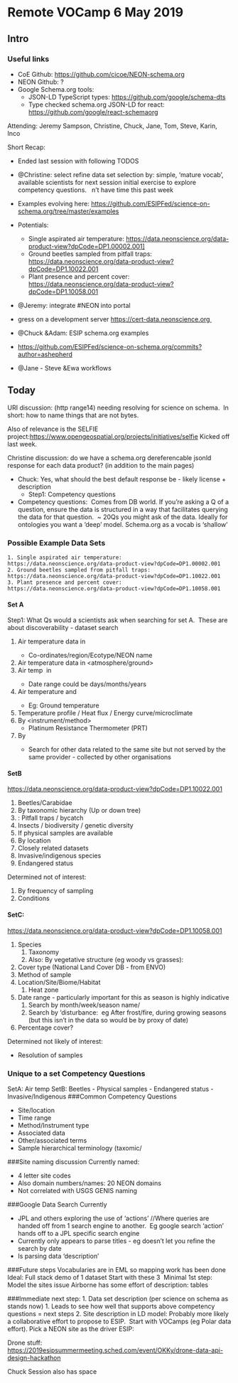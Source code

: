 # Remote VOCamp 6 May 2019

## Intro
### Useful links
- CoE Github: https://github.com/cicoe/NEON-schema.org
- NEON Github: ?
- Google Schema.org tools:
    - JSON-LD TypeScript types: https://github.com/google/schema-dts
    - Type checked schema.org JSON-LD for react: https://github.com/google/react-schemaorg

Attending:
Jeremy Sampson, Christine, Chuck, Jane, Tom, Steve, Karin, Inco

Short Recap:
- Ended last session with following TODOS
 - @Christine: select refine data set selection by: simple, ‘mature vocab’, available scientists for next session initial exercise to explore competency questions.  
n’t have time this past week
 - Examples evolving here: https://github.com/ESIPFed/science-on-schema.org/tree/master/examples
- Potentials:
    - Single aspirated air temperature: https://data.neonscience.org/data-product-view?dpCode=DP1.00002.001]
    - Ground beetles sampled from pitfall traps: https://data.neonscience.org/data-product-view?dpCode=DP1.10022.001
    - Plant presence and percent cover: https://data.neonscience.org/data-product-view?dpCode=DP1.10058.001

- @Jeremy: integrate #NEON into portal
- gress on a development server https://cert-data.neonscience.org 
- @Chuck &Adam: ESIP schema.org examples
- https://github.com/ESIPFed/science-on-schema.org/commits?author=ashepherd
- @Jane - Steve &Ewa workflows

## Today
URI discussion: (http range14) needing resolving for science on schema.  In short: how to name things that are not bytes.  

Also of relevance is the SELFIE project:https://www.opengeospatial.org/projects/initiatives/selfie
Kicked off last week.

Christine discussion: do we have a schema.org dereferencable jsonld response for each data product? (in addition to the main pages)
- Chuck: Yes, what should the best default response be - likely license + description
  - Step1: Competency questions
- Competency questions:  Comes from DB world. If you’re asking a Q of a question, ensure the data is structured in a way that facilitates querying the data for that question.  ~ 20Qs you might ask of the data. Ideally for ontologies you want a ‘deep’ model. Schema.org as a vocab is ‘shallow’ 

### Possible Example Data Sets
    1. Single aspirated air temperature: https://data.neonscience.org/data-product-view?dpCode=DP1.00002.001
    2. Ground beetles sampled from pitfall traps: https://data.neonscience.org/data-product-view?dpCode=DP1.10022.001
    3. Plant presence and percent cover: https://data.neonscience.org/data-product-view?dpCode=DP1.10058.001

#### Set A
Step1: What Qs would a scientists ask when searching for set A.  These are about discoverability - dataset search
1. Air temperature data in <geospatial bounding box>
    - Co-ordinates/region/Ecotype/NEON name
2. Air temperature data in <atmosphere/ground>
3. Air temp  in <date range>
    - Date range could be days/months/years
4. Air temperature and <other associated data>
    - Eg: Ground temperature
5. Temperature profile / Heat flux / Energy curve/microclimate
6. By <instrument/method> 
    - Platinum Resistance Thermometer (PRT)
7. By <site> 
    - Search for other data related to the same site but not served by the same provider - collected by other organisations

#### SetB
https://data.neonscience.org/data-product-view?dpCode=DP1.10022.001
1. Beetles/Carabidae  <geospatial range> <Date range>
2. By taxonomic hierarchy (Up or down tree)
3. <Method>: Pitfall traps / bycatch 
4. Insects / biodiversity / genetic diversity
5. If physical samples are available
6. By location
7. Closely related datasets
8. Invasive/indigenous species
9. Endangered status

Determined not of interest:
1. By frequency of sampling
2. Conditions

#### SetC:
https://data.neonscience.org/data-product-view?dpCode=DP1.10058.001
1. Species
    1. Taxonomy
    2. Also: By vegetative structure (eg woody vs grasses): 
2. Cover type (National Land Cover DB - from ENVO)
3. Method of sample
4. Location/Site/Biome/Habitat
    1. Heat zone
5. Date range - particularly important for this as season is highly indicative
    1. Search by month/week/season name/
    2. Search by ‘disturbance:  eg After frost/fire, during growing seasons (but this isn’t in the data so would be by proxy of date)
6. Percentage cover?

Determined not likely of interest:
- Resolution of samples

### Unique to a set Competency Questions
SetA: Air temp
SetB: Beetles
    - Physical samples
    - Endangered status
    - Invasive/Indigenous
###Common Competency Questions
- Site/location
- Time range
- Method/Instrument type
- Associated data
- Other/associated terms
- Sample hierarchical terminology (taxomic/

###Site naming discussion
Currently named: 
- 4 letter site codes
- Also domain numbers/names: 20 NEON domains
- Not correlated with USGS GENIS naming

###Google Data Search Currently
- JPL and others exploring the use of ‘actions’ //Where queries are handed off from 1 search engine to another.  Eg google search ‘action’ hands off to a JPL specific search engine
- Currently only appears to parse titles - eg doesn’t let you refine the search by date
- Is parsing data ‘description’

###Future steps
Vocabularies are in EML so mapping work has been done
Ideal: Full stack demo of 1 dataset
Start with these 3 
Minimal 1st step: Model the sites issue
Airborne has some effort of description: tables

###Immediate next step:
    1. Data set description (per science on schema as stands now)
        1. Leads to see how well that supports above competency questions = next steps
    2. Site description in LD model: Probably more likely a collaborative effort to propose to ESIP.  Start with VOCamps (eg Polar data effort). Pick a NEON site as the driver
ESIP:

Drone stuff: https://2019esipsummermeeting.sched.com/event/OKKy/drone-data-api-design-hackathon

Chuck Session also has space



